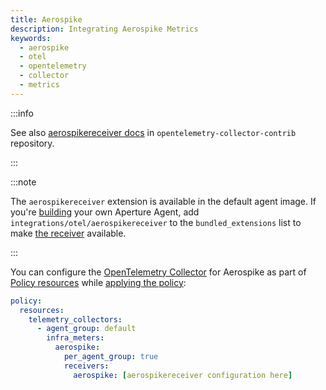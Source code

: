 ```yaml
---
title: Aerospike
description: Integrating Aerospike Metrics
keywords:
  - aerospike
  - otel
  - opentelemetry
  - collector
  - metrics
---
```


:::info

See also [aerospikereceiver docs][receiver] in `opentelemetry-collector-contrib`
repository.

:::

:::note

The `aerospikereceiver` extension is available in the default agent image. If
you're [building][build] your own Aperture Agent, add
`integrations/otel/aerospikereceiver` to the `bundled_extensions` list to make
[the receiver][receiver] available.

:::

You can configure the [OpenTelemetry Collector][opentelemetry-collector] for
Aerospike as part of [Policy resources][policy-resources] while [applying the
policy][applying-policy]:

```yaml
policy:
  resources:
    telemetry_collectors:
      - agent_group: default
        infra_meters:
          aerospike:
            per_agent_group: true
            receivers:
              aerospike: [aerospikereceiver configuration here]
```

[build]: /reference/aperturectl/build/agent/agent.md
[receiver]:
  https://github.com/open-telemetry/opentelemetry-collector-contrib/tree/main/receiver/aerospikereceiver
[opentelemetry-collector]: /reference/policies/spec.md#telemetry-collector
[applying-policy]: /use-cases/use-cases.md
[policy-resources]: /reference/policies/spec.md#resources
